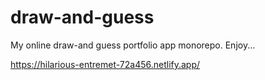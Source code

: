 # draw-and-guess
My online draw-and guess portfolio app monorepo.
Enjoy...

https://hilarious-entremet-72a456.netlify.app/
